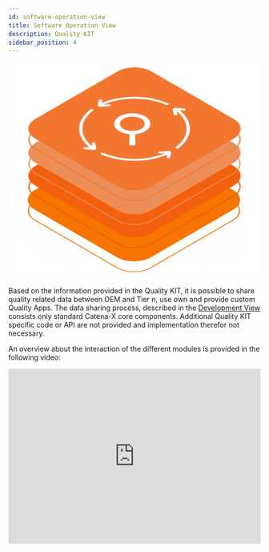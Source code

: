 ```yaml
---
id: software-operation-view
title: Software Operation View
description: Quality KIT
sidebar_position: 4
---
```


![Quality kit banner](/img/kit-icons/quality-kit-icon.svg)

Based on the information provided in the Quality KIT, it is possible to share quality related data between OEM and Tier n, use own and provide custom Quality Apps. The data sharing process, described in the [Development View](/docs-kits/next/kits/data-driven-quality-management-kit/software-development-view) consists only standard Catena-X core components. Additional Quality KIT specific code or API are not provided and implementation therefor not necessary.

An overview about the interaction of the different modules is provided in the following video:

<iframe width="100%" height="350" src="https://www.youtube.com/embed/xP8DKac9k9g" title="YouTube video player" frameborder="0" allow="accelerometer; autoplay; clipboard-write; encrypted-media; gyroscope; picture-in-picture; web-share" allowfullscreen></iframe>

